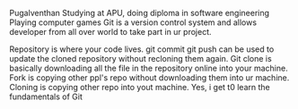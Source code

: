 Pugalventhan
Studying at APU, doing diploma in software engineering 
Playing computer games
Git is a version control system and allows developer from all over world to take part in ur project.

Repository is where your code lives. 
git commit
git push can be used to update the cloned repository without recloning them again.
Git clone is basically downloading all the file in the repository online into your machine.
Fork is copying other ppl's repo without downloading them into ur machine. Cloning is copying other repo into yout  machine.
Yes, i get t0 learn the fundamentals of Git


